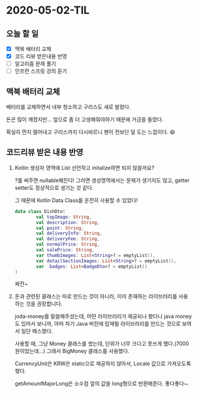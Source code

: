 # 2020-05-02-TIL

## 오늘 할 일

- [x] 맥북 배터리 교체
- [x] 코드 리뷰 받은내용 반영
- [ ] 알고리즘 문제 풀기
- [ ] 인프런 스프링 강의 듣기

## 맥북 배터리 교체

배터리를 교체하면서 내부 청소하고 구리스도 새로 발랐다.

돈은 많이 깨졌지만... 앞으로 좀 더 고생해줘야하기 때문에 거금을 들였다.

확실히 먼지 떨어내고 구리스까지 다시바르니 팬이 전보단 덜 도는 느낌이다. 😆

## 코드리뷰 받은 내용 반영

1. Kotlin 생성자 영역에 List 선언하고 initalize하면 되지 않을까요?

   ?를 써주면 nullable해진다! 그러면 생성영역에서는 문제가 생기지도 않고, getter setter도 정상적으로 생기는 것 같다.

   그 때문에 Kotlin Data Class를 온전히 사용할 수 있었다!

   ```kotlin
   data class DishDto(
           val topImage: String,
           val description: String,
           val point: String,
           val deliveryInfo: String,
           val deliveryFee: String,
           val normalPrice: String,
           val salePrice: String,
           var thumbImages: List<String>? = emptyList(),
           var detailSectionImages: List<String>? = emptyList(),
           var  badges: List<BadgeDto>? = emptyList()
   )
   ```

   짜잔~

2. 돈과 관련된 클래스는 따로 만드는 것이 아니라, 이미 존재하는 라이브러리를 사용하는 것을 권장합니다.

   joda-money를 말씀해주셨는데, 어떤 라이브러리가 제공되나 봤더니 java money도 있어서 보니까, 아마 차기 Java 버전에 탑재될 라이브러리를 만드는 것으로 보여서 일단 패스했다.

   사용할 때, 그냥 Money 클래스를 썼는데, 단위가 너무 크다고 못쓰게 했다.(7000원이었는데...) 그래서 BigMoney 클래스를 사용했다.

   CurrencyUnit은 KRW은 static으로 제공하지 않아서, Locale 값으로 가져오도록 했다.

   getAmountMajorLong은 소수점 앞의 값을 long형으로 반환해준다. 좋다좋다~.

